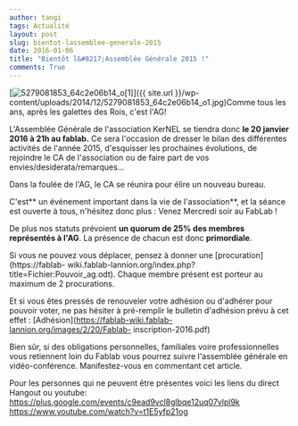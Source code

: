```yaml
---
author: tangi
tags: Actualité
layout: post
slug: bientot-lassemblee-generale-2015
date: 2016-01-06
title: "Bientôt l&#8217;Assemblée Générale 2015 !"
comments: True
---
```

[![5279081853_64c2e06b14_o\[1\]](https://static.fablab-lannion.org/5279081853_64c2e06b14_o1-300x234.jpg)]({{ site.url }}/wp-content/uploads/2014/12/5279081853_64c2e06b14_o1.jpg)Comme tous
les ans, après les galettes des Rois, c'est l'AG!

L'Assemblée Générale de l'association KerNEL se tiendra donc **le 20 janvier
2016 à 21h au fablab.** Ce sera l'occasion de dresser le bilan des différentes
activités de l'année 2015, d'esquisser les prochaines évolutions, de rejoindre
le CA de l'association ou de faire part de vos envies/desiderata/remarques…

Dans la foulée de l'AG, le CA se réunira pour élire un nouveau bureau.

C'est** un événement important dans la vie de l'association**, et la séance
est ouverte à tous, n'hésitez donc plus : Venez Mercredi soir au FabLab !

De plus nos statuts prévoient **un quorum de 25% des membres représentés à
l'AG**. La présence de chacun est donc **primordiale**.

Si vous ne pouvez vous déplacer, pensez à donner une
[procuration](https://fablab-
wiki.fablab-lannion.org/index.php?title=Fichier:Pouvoir_ag.odt). Chaque membre
présent est porteur au maximum de 2 procurations.

Et si vous êtes pressés de renouveler votre adhésion ou d'adhérer pour pouvoir
voter, ne pas hésiter à pré-remplir le bulletin d'adhésion prévu à cet effet :
[Adhésion](https://fablab-wiki.fablab-lannion.org/images/2/20/Fablab-
inscription-2016.pdf)

Bien sûr, si des obligations personnelles, familiales voire professionnelles
vous retiennent loin du Fablab vous pourrez suivre l'assemblée générale en
vidéo-conférence. Manifestez-vous en commentant cet article.

Pour les personnes qui ne peuvent être présentes voici les liens du direct
Hangout ou youtube:  
<https://plus.google.com/events/c9ead9vcl8glbqe12uq07vlpl9k>  
<https://www.youtube.com/watch?v=t1E5yfp21og>




